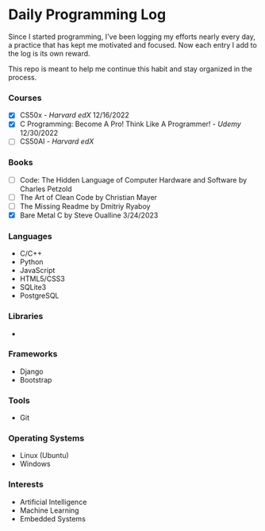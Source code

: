 # Daily Programming Log
Since I started programming, I've been logging my efforts
nearly every day, a practice that has kept me motivated
and focused. Now each entry I add to the log is its own reward.

This repo is meant to help me continue this habit and stay
organized in the process.

### Courses
- [x] CS50x - _Harvard edX_ 12/16/2022
- [x] C Programming: Become A Pro! Think Like A Programmer! - _Udemy_ 12/30/2022
- [ ] CS50AI - _Harvard edX_

### Books
- [ ] Code: The Hidden Language of Computer Hardware and Software by Charles Petzold
- [ ] The Art of Clean Code by Christian Mayer
- [ ] The Missing Readme by Dmitriy Ryaboy
- [x] Bare Metal C by Steve Oualline 3/24/2023

### Languages
- C/C++
- Python
- JavaScript
- HTML5/CSS3
- SQLite3
- PostgreSQL

### Libraries
-  

### Frameworks 
- Django
- Bootstrap

### Tools 
- Git

### Operating Systems 
- Linux (Ubuntu)
- Windows

### Interests
- Artificial Intelligence
- Machine Learning
- Embedded Systems
